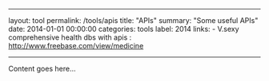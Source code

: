 

---
layout: tool
permalink: /tools/apis
title:  "APIs"
summary: "Some useful APIs"
date:   2014-01-01 00:00:00
categories: tools
label: 2014
links:
    - V.sexy comprehensive health dbs with apis :  http://www.freebase.com/view/medicine

---

Content goes here...